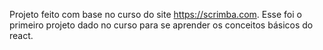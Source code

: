 Projeto feito com base no curso do site https://scrimba.com. Esse foi o primeiro projeto dado no curso para se aprender os conceitos básicos do react.
